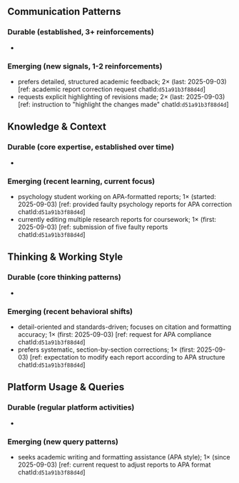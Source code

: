 ## Communication Patterns
### Durable (established, 3+ reinforcements)
-

### Emerging (new signals, 1-2 reinforcements)
- prefers detailed, structured academic feedback; 2× (last: 2025-09-03) [ref: academic report correction request chatId:`d51a91b3f88d4d`]
- requests explicit highlighting of revisions made; 2× (last: 2025-09-03) [ref: instruction to "highlight the changes made" chatId:`d51a91b3f88d4d`]

## Knowledge & Context
### Durable (core expertise, established over time)
-

### Emerging (recent learning, current focus)
- psychology student working on APA-formatted reports; 1× (started: 2025-09-03) [ref: provided faulty psychology reports for APA correction chatId:`d51a91b3f88d4d`]
- currently editing multiple research reports for coursework; 1× (first: 2025-09-03) [ref: submission of five faulty reports chatId:`d51a91b3f88d4d`]

## Thinking & Working Style
### Durable (core thinking patterns)
-

### Emerging (recent behavioral shifts)
- detail-oriented and standards-driven; focuses on citation and formatting accuracy; 1× (first: 2025-09-03) [ref: request for APA compliance chatId:`d51a91b3f88d4d`]
- prefers systematic, section-by-section corrections; 1× (first: 2025-09-03) [ref: expectation to modify each report according to APA structure chatId:`d51a91b3f88d4d`]

## Platform Usage & Queries
### Durable (regular platform activities)
-

### Emerging (new query patterns)
- seeks academic writing and formatting assistance (APA style); 1× (since 2025-09-03) [ref: current request to adjust reports to APA format chatId:`d51a91b3f88d4d`]